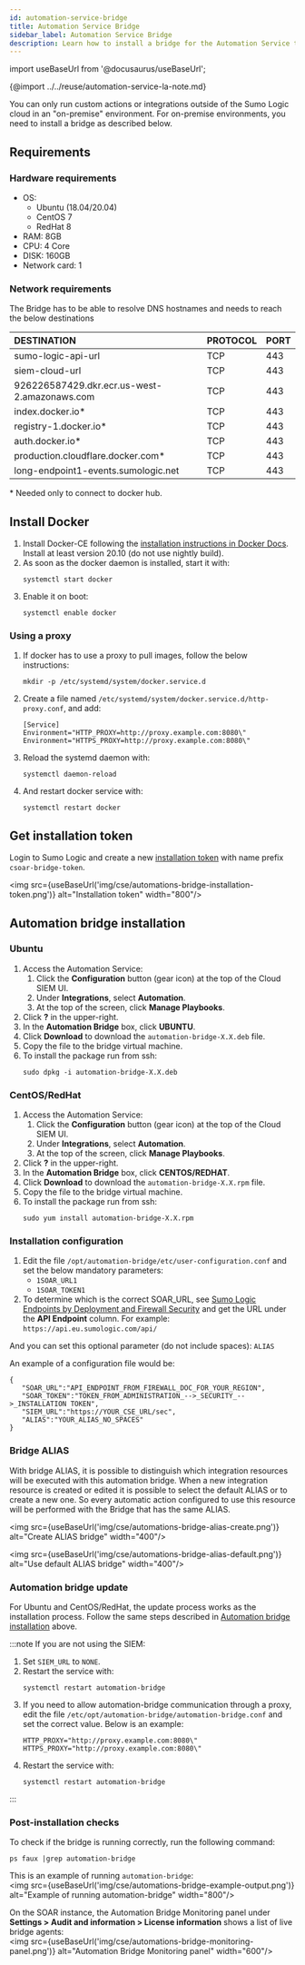 ```yaml
---
id: automation-service-bridge
title: Automation Service Bridge
sidebar_label: Automation Service Bridge
description: Learn how to install a bridge for the Automation Service to allow running custom actions or integrations in an on-premise environment.   
---
```


import useBaseUrl from '@docusaurus/useBaseUrl';

{@import ../../reuse/automation-service-la-note.md}

You can only run custom actions or integrations outside of the Sumo Logic cloud in an "on-premise" environment. For on-premise environments, you need to install a bridge as described below.

## Requirements 

### Hardware requirements

* OS: 
   * Ubuntu (18.04/20.04)
   * CentOS 7
   * RedHat 8
* RAM: 8GB
* CPU: 4 Core
* DISK: 160GB
* Network card: 1

### Network requirements

The Bridge has to be able to resolve DNS hostnames and needs to reach the below destinations

| DESTINATION | PROTOCOL | PORT |
| :-- | :-- | :-- |
| sumo-logic-api-url | TCP| 443| 
| siem-cloud-url | 	TCP| 	443| 
| 926226587429.dkr.ecr.us-west-2.amazonaws.com| 	TCP| 	443| 
| index.docker.io* | 	TCP| 	443| 
| registry-1.docker.io* | 	TCP| 	443| 
| auth.docker.io* | 	TCP| 	443| 
| production.cloudflare.docker.com* | 	TCP| 	443| 
| long-endpoint1-events.sumologic.net | 	TCP| 	443| 

\* Needed only to connect to docker hub.

## Install Docker

1. Install Docker-CE following the [installation instructions in Docker Docs](https://docs.docker.com/engine/install/). Install at least version 20.10 (do not use nightly build).
1. As soon as the docker daemon is installed, start it with: 
   ```
   systemctl start docker
   ```
1. Enable it on boot: 
   ```
   systemctl enable docker
   ```

### Using a proxy   
1. If docker has to use a proxy to pull images, follow the below instructions:
   ```
   mkdir -p /etc/systemd/system/docker.service.d
   ```
1. Create a file named `/etc/systemd/system/docker.service.d/http-proxy.conf`, and add:
   ```
   [Service]
   Environment="HTTP_PROXY=http://proxy.example.com:8080\" 
   Environment="HTTPS_PROXY=http://proxy.example.com:8080\"
   ```
1. Reload the systemd daemon with:
   ```
   systemctl daemon-reload
   ```
1. And restart docker service with:
   ```
   systemctl restart docker
   ```

## Get installation token

Login to Sumo Logic and create a new [installation token](/docs/manage/security/installation-tokens/) with name prefix `csoar-bridge-token`.

<img src={useBaseUrl('img/cse/automations-bridge-installation-token.png')} alt="Installation token" width="800"/>

## Automation bridge installation

### Ubuntu

1. Access the Automation Service:
   1. Click the **Configuration** button (gear icon) at the top of the Cloud SIEM UI.
   1. Under **Integrations**, select **Automation**.
   1. At the top of the screen, click **Manage Playbooks**.
1. Click **?** in the upper-right.
1. In the **Automation Bridge** box, click **UBUNTU**.
1. Click **Download** to download the `automation-bridge-X.X.deb` file.
1. Copy the file to the bridge virtual machine.
1. To install the package run from ssh:
   ```
   sudo dpkg -i automation-bridge-X.X.deb
   ```

### CentOS/RedHat

1. Access the Automation Service:
   1. Click the **Configuration** button (gear icon) at the top of the Cloud SIEM UI.
   1. Under **Integrations**, select **Automation**.
   1. At the top of the screen, click **Manage Playbooks**.
1. Click **?** in the upper-right.
1. In the **Automation Bridge** box, click **CENTOS/REDHAT**.
1. Click **Download** to download the `automation-bridge-X.X.rpm` file.
1. Copy the file to the bridge virtual machine.
1. To install the package run from ssh:
   ```
   sudo yum install automation-bridge-X.X.rpm
   ```

### Installation configuration
1. Edit the file `/opt/automation-bridge/etc/user-configuration.conf` and set the below mandatory parameters:
   * `1SOAR_URL1`
   * `1SOAR_TOKEN1`
1. To determine which is the correct SOAR_URL, see [Sumo Logic Endpoints by Deployment and Firewall Security](/docs/api/getting-started#sumo-logic-endpoints-by-deployment-and-firewall-security) and get the URL under the **API Endpoint** column. For example: `https://api.eu.sumologic.com/api/`

And you can set this optional parameter (do not include spaces): `ALIAS`

An example of a configuration file would be:
```
{
   "SOAR_URL":"API_ENDPOINT_FROM_FIREWALL_DOC_FOR_YOUR_REGION",
   "SOAR_TOKEN":"TOKEN_FROM_ADMINISTRATION_-->_SECURITY_-->_INSTALLATION TOKEN",
   "SIEM_URL":"https://YOUR_CSE_URL/sec",
   "ALIAS":"YOUR_ALIAS_NO_SPACES"
}
```

### Bridge ALIAS

With bridge ALIAS, it is possible to distinguish which integration resources will be executed with this automation bridge. When a new integration resource is created or edited it is possible to select the default ALIAS or to create a new one. So every automatic action configured to use this resource will be performed with the Bridge that has the same ALIAS.

<img src={useBaseUrl('img/cse/automations-bridge-alias-create.png')} alt="Create ALIAS bridge" width="400"/>

<img src={useBaseUrl('img/cse/automations-bridge-alias-default.png')} alt="Use default ALIAS bridge" width="400"/>

### Automation bridge update

For Ubuntu and CentOS/RedHat, the update process works as the installation process. Follow the same steps described in [Automation bridge installation](#automation-bridge-installation) above.

:::note
If you are not using the SIEM:
1. Set `SIEM_URL` to `NONE`.
1. Restart the service with:
   ```
   systemctl restart automation-bridge
   ```
1. If you need to allow automation-bridge communication through a proxy, edit the file `/etc/opt/automation-bridge/automation-bridge.conf` and set the correct value. Below is an example:
   ```
   HTTP_PROXY="http://proxy.example.com:8080\"
   HTTPS_PROXY="http://proxy.example.com:8080\"
   ```
1. Restart the service with:
   ```
   systemctl restart automation-bridge
   ```
:::

### Post-installation checks

To check if the bridge is running correctly, run the following command:
```
ps faux |grep automation-bridge
```

This is an example of running `automation-bridge`:<br/><img src={useBaseUrl('img/cse/automations-bridge-example-output.png')} alt="Example of running automation-bridge" width="800"/>

On the SOAR instance, the Automation Bridge Monitoring panel under **Settings > Audit and information > License information** shows a list of live bridge agents:<br/><img src={useBaseUrl('img/cse/automations-bridge-monitoring-panel.png')} alt="Automation Bridge Monitoring panel" width="600"/>
